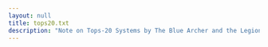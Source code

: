 ```yaml
---
layout: null
title: tops20.txt
description: "Note on Tops-20 Systems by The Blue Archer and the Legion of Hackers!"
---
```

